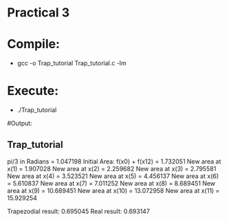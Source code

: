 # Practical 3

# Compile:
* gcc -o Trap\_tutorial Trap\_tutorial.c -lm

# Execute:
* ./Trap\_tutorial

#Output:

## Trap\_tutorial

pi/3 in Radians = 1.047198
Initial Area: f(x0) + f(x12) = 1.732051
New area at x(1) = 1.907028
New area at x(2) = 2.259682
New area at x(3) = 2.795581
New area at x(4) = 3.523521
New area at x(5) = 4.456137
New area at x(6) = 5.610837
New area at x(7) = 7.011252
New area at x(8) = 8.689451
New area at x(9) = 10.689451
New area at x(10) = 13.072958
New area at x(11) = 15.929254

Trapezodial result: 0.695045
Real result: 0.693147



